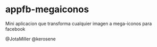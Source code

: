 appfb-megaiconos
================

Mini aplicacion que transforma cualquier imagen a mega-iconos para facebook

@JotaMiller
@kerosene